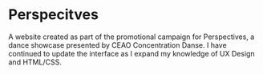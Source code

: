 # Perspecitves
A website created as part of the promotional campaign for Perspectives, a dance showcase presented by CEAO Concentration Danse. I have continued to update the interface as I expand my knowledge of UX Design and HTML/CSS.
